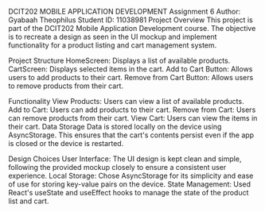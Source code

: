DCIT202 MOBILE APPLICATION DEVELOPMENT Assignment 6
Author: Gyabaah Theophilus
Student ID: 11038981
Project Overview
This project is part of the DCIT202 Mobile Application Development course. The objective is to recreate a design as seen in the UI mockup and implement functionality for a product listing and cart management system.

Project Structure
HomeScreen: Displays a list of available products.
CartScreen: Displays selected items in the cart.
Add to Cart Button: Allows users to add products to their cart.
Remove from Cart Button: Allows users to remove products from their cart.

Functionality
View Products: Users can view a list of available products.
Add to Cart: Users can add products to their cart.
Remove from Cart: Users can remove products from their cart.
View Cart: Users can view the items in their cart.
Data Storage
Data is stored locally on the device using AsyncStorage. This ensures that the cart's contents persist even if the app is closed or the device is restarted.

Design Choices
User Interface: The UI design is kept clean and simple, following the provided mockup closely to ensure a consistent user experience.
Local Storage: Chose AsyncStorage for its simplicity and ease of use for storing key-value pairs on the device.
State Management: Used React's useState and useEffect hooks to manage the state of the product list and cart.